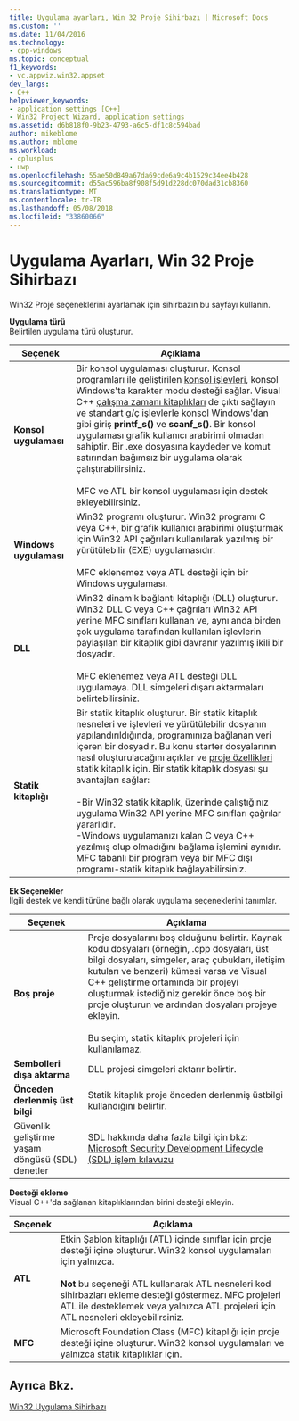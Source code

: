 ```yaml
---
title: Uygulama ayarları, Win 32 Proje Sihirbazı | Microsoft Docs
ms.custom: ''
ms.date: 11/04/2016
ms.technology:
- cpp-windows
ms.topic: conceptual
f1_keywords:
- vc.appwiz.win32.appset
dev_langs:
- C++
helpviewer_keywords:
- application settings [C++]
- Win32 Project Wizard, application settings
ms.assetid: d6b818f0-9b23-4793-a6c5-df1c8c594bad
author: mikeblome
ms.author: mblome
ms.workload:
- cplusplus
- uwp
ms.openlocfilehash: 55ae50d849a67da69cde6a9c4b1529c34ee4b428
ms.sourcegitcommit: d55ac596ba8f908f5d91d228dc070dad31cb8360
ms.translationtype: MT
ms.contentlocale: tr-TR
ms.lasthandoff: 05/08/2018
ms.locfileid: "33860066"
---
```

# <a name="application-settings-win-32-project-wizard"></a>Uygulama Ayarları, Win 32 Proje Sihirbazı
Win32 Proje seçeneklerini ayarlamak için sihirbazın bu sayfayı kullanın.  
  
 **Uygulama türü**  
 Belirtilen uygulama türü oluşturur.  
  
|Seçenek|Açıklama|  
|------------|-----------------|  
|**Konsol uygulaması**|Bir konsol uygulaması oluşturur. Konsol programları ile geliştirilen [konsol işlevleri](https://msdn.microsoft.com/en-us/library/ms813137.aspx), konsol Windows'ta karakter modu desteği sağlar. Visual C++ [çalışma zamanı kitaplıkları](../c-runtime-library/c-run-time-library-reference.md) de çıktı sağlayın ve standart g/ç işlevlerle konsol Windows'dan gibi giriş **printf_s()** ve **scanf_s()**. Bir konsol uygulaması grafik kullanıcı arabirimi olmadan sahiptir. Bir .exe dosyasına kaydeder ve komut satırından bağımsız bir uygulama olarak çalıştırabilirsiniz.<br /><br /> MFC ve ATL bir konsol uygulaması için destek ekleyebilirsiniz.|  
|**Windows uygulaması**|Win32 programı oluşturur. Win32 programı C veya C++, bir grafik kullanıcı arabirimi oluşturmak için Win32 API çağrıları kullanılarak yazılmış bir yürütülebilir (EXE) uygulamasıdır.<br /><br /> MFC eklenemez veya ATL desteği için bir Windows uygulaması.|  
|**DLL**|Win32 dinamik bağlantı kitaplığı (DLL) oluşturur. Win32 DLL C veya C++ çağrıları Win32 API yerine MFC sınıfları kullanan ve, aynı anda birden çok uygulama tarafından kullanılan işlevlerin paylaşılan bir kitaplık gibi davranır yazılmış ikili bir dosyadır.<br /><br /> MFC eklenemez veya ATL desteği DLL uygulamaya. DLL simgeleri dışarı aktarmaları belirtebilirsiniz.|  
|**Statik kitaplığı**|Bir statik kitaplık oluşturur. Bir statik kitaplık nesneleri ve işlevleri ve yürütülebilir dosyanın yapılandırıldığında, programınıza bağlanan veri içeren bir dosyadır. Bu konu starter dosyalarının nasıl oluşturulacağını açıklar ve [proje özellikleri](../ide/property-pages-visual-cpp.md) statik kitaplık için. Bir statik kitaplık dosyası şu avantajları sağlar:<br /><br /> -Bir Win32 statik kitaplık, üzerinde çalıştığınız uygulama Win32 API yerine MFC sınıfları çağrılar yararlıdır.<br />-Windows uygulamanızı kalan C veya C++ yazılmış olup olmadığını bağlama işlemini aynıdır.<br />MFC tabanlı bir program veya bir MFC dışı programı-statik kitaplık bağlayabilirsiniz.|  
  
 **Ek Seçenekler**  
 İlgili destek ve kendi türüne bağlı olarak uygulama seçeneklerini tanımlar.  
  
|Seçenek|Açıklama|  
|------------|-----------------|  
|**Boş proje**|Proje dosyalarını boş olduğunu belirtir. Kaynak kodu dosyaları (örneğin, .cpp dosyaları, üst bilgi dosyaları, simgeler, araç çubukları, iletişim kutuları ve benzeri) kümesi varsa ve Visual C++ geliştirme ortamında bir projeyi oluşturmak istediğiniz gerekir önce boş bir proje oluşturun ve ardından dosyaları projeye ekleyin.<br /><br /> Bu seçim, statik kitaplık projeleri için kullanılamaz.|  
|**Sembolleri dışa aktarma**|DLL projesi simgeleri aktarır belirtir.|  
|**Önceden derlenmiş üst bilgi**|Statik kitaplık proje önceden derlenmiş üstbilgi kullandığını belirtir.|  
|Güvenlik geliştirme yaşam döngüsü (SDL) denetler|SDL hakkında daha fazla bilgi için bkz: [Microsoft Security Development Lifecycle (SDL) işlem kılavuzu](../build/reference/sdl-enable-additional-security-checks.md)|  
  
 **Desteği ekleme**  
 Visual C++'da sağlanan kitaplıklarından birini desteği ekleyin.  
  
|Seçenek|Açıklama|  
|------------|-----------------|  
|**ATL**|Etkin Şablon kitaplığı (ATL) içinde sınıflar için proje desteği içine oluşturur. Win32 konsol uygulamaları için yalnızca.<br /><br /> **Not** bu seçeneği ATL kullanarak ATL nesneleri kod sihirbazları ekleme desteği göstermez. MFC projeleri ATL ile desteklemek veya yalnızca ATL projeleri için ATL nesneleri ekleyebilirsiniz.|  
|**MFC**|Microsoft Foundation Class (MFC) kitaplığı için proje desteği içine oluşturur. Win32 konsol uygulamaları ve yalnızca statik kitaplıklar için.|  
  
## <a name="see-also"></a>Ayrıca Bkz.  
 [Win32 Uygulama Sihirbazı](../windows/win32-application-wizard.md)   
